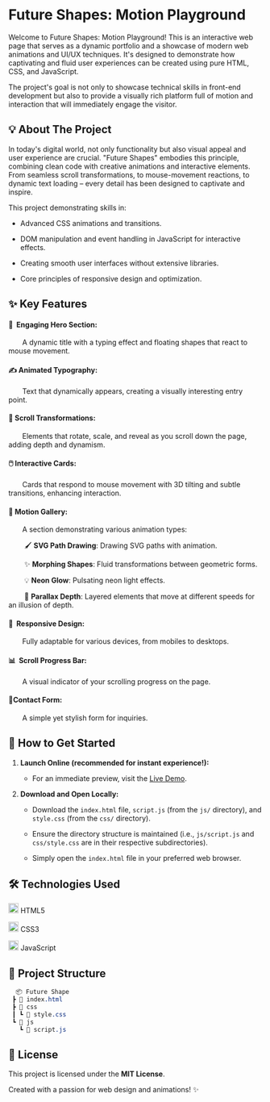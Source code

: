 # Future Shapes: Motion Playground

Welcome to Future Shapes: Motion Playground! This is an interactive web page that serves as a dynamic portfolio and a showcase of modern web animations and UI/UX techniques. It's designed to demonstrate how captivating and fluid user experiences can be created using pure HTML, CSS, and JavaScript.

The project's goal is not only to showcase technical skills in front-end development but also to provide a visually rich platform full of motion and interaction that will immediately engage the visitor.

## 💡 About The Project
In today's digital world, not only functionality but also visual appeal and user experience are crucial. "Future Shapes" embodies this principle, combining clean code with creative animations and interactive elements. From seamless scroll transformations, to mouse-movement reactions, to dynamic text loading – every detail has been designed to captivate and inspire.

This project demonstrating skills in:

* Advanced CSS animations and transitions.

* DOM manipulation and event handling in JavaScript for interactive effects.

* Creating smooth user interfaces without extensive libraries.

* Core principles of responsive design and optimization.

## ✨ Key Features

#### 🌟&nbsp;&nbsp;Engaging Hero Section:
&nbsp;&nbsp;&nbsp;&nbsp;&nbsp;&nbsp; A dynamic title with a typing effect and floating shapes that react to mouse movement.

#### ✍️ **Animated Typography**: 
&nbsp;&nbsp;&nbsp;&nbsp;&nbsp;&nbsp; Text that dynamically appears, creating a visually interesting entry point.

#### 🔄 **Scroll Transformations**: 
&nbsp;&nbsp;&nbsp;&nbsp;&nbsp;&nbsp; Elements that rotate, scale, and reveal as you scroll down the page, adding depth and dynamism.

#### 🖱️ **Interactive Cards**: 
&nbsp;&nbsp;&nbsp;&nbsp;&nbsp;&nbsp; Cards that respond to mouse movement with 3D tilting and subtle transitions, enhancing interaction.

#### 🎨 **Motion Gallery**: 
&nbsp;&nbsp;&nbsp;&nbsp;&nbsp;&nbsp; A section demonstrating various animation types:

&nbsp;&nbsp;&nbsp;&nbsp;&nbsp;&nbsp;&nbsp; 🖌️ **SVG Path Drawing**: Drawing SVG paths with animation.

&nbsp;&nbsp;&nbsp;&nbsp;&nbsp;&nbsp;&nbsp; ✨ **Morphing Shapes**: Fluid transformations between geometric forms.

&nbsp;&nbsp;&nbsp;&nbsp;&nbsp;&nbsp;&nbsp; 💡 **Neon Glow**: Pulsating neon light effects.

&nbsp;&nbsp;&nbsp;&nbsp;&nbsp;&nbsp;&nbsp; 🌌 **Parallax Depth**: Layered elements that move at different speeds for an illusion of depth.

#### 📱&nbsp;&nbsp;**Responsive Design**:
&nbsp;&nbsp;&nbsp;&nbsp;&nbsp;&nbsp; Fully adaptable for various devices, from mobiles to desktops.

#### 📊&nbsp;&nbsp;**Scroll Progress Bar**: 
&nbsp;&nbsp;&nbsp;&nbsp;&nbsp;&nbsp; A visual indicator of your scrolling progress on the page.

#### 📧**Contact Form**: 
&nbsp;&nbsp;&nbsp;&nbsp;&nbsp;&nbsp; A simple yet stylish form for inquiries.

## 🚀 How to Get Started
1. **Launch Online (recommended for instant experience!):**
   * For an immediate preview, visit the [Live Demo](https://balestruci0o.github.io/Future-Shape/).

2. **Download and Open Locally:**
   * Download the ```index.html``` file, ```script.js``` (from the ```js/``` directory), and ```style.css``` (from the ```css/``` directory).
  
   * Ensure the directory structure is maintained (i.e., ```js/script.js``` and ```css/style.css``` are in their respective subdirectories).
  
   * Simply open the ```index.html``` file in your preferred web browser.
     
## 🛠️ Technologies Used
<img src="https://cdn.jsdelivr.net/gh/devicons/devicon/icons/html5/html5-original.svg" alt="HTML5" width="20" />  HTML5

<img src="https://cdn.jsdelivr.net/gh/devicons/devicon/icons/css3/css3-original.svg" alt="CSS3" width="20"/>   CSS3

<img src="https://cdn.jsdelivr.net/gh/devicons/devicon/icons/javascript/javascript-original.svg" alt="JavaScript" width="20"/>   JavaScript

## 📁 Project Structure

```css
  📦 Future Shape
 ┣ 📄 index.html
 ┣ 📂 css
 ┃ ┗ 📄 style.css
 ┗ 📂 js
   ┗ 📄 script.js
```

## 📄 License
This project is licensed under the **MIT License**.

Created with a passion for web design and animations! ✨
